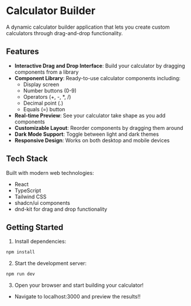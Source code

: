 
# Calculator Builder

A dynamic calculator builder application that lets you create custom calculators through drag-and-drop functionality.

## Features

- **Interactive Drag and Drop Interface**: Build your calculator by dragging components from a library
- **Component Library**: Ready-to-use calculator components including:
  - Display screen
  - Number buttons (0-9)
  - Operators (+, -, *, /)
  - Decimal point (.)
  - Equals (=) button
- **Real-time Preview**: See your calculator take shape as you add components
- **Customizable Layout**: Reorder components by dragging them around
- **Dark Mode Support**: Toggle between light and dark themes
- **Responsive Design**: Works on both desktop and mobile devices

## Tech Stack

Built with modern web technologies:
- React
- TypeScript
- Tailwind CSS
- shadcn/ui components
- dnd-kit for drag and drop functionality

## Getting Started

1. Install dependencies:
```sh
npm install
```

2. Start the development server:
```sh
npm run dev
```

3. Open your browser and start building your calculator!
 - Navigate to localhost:3000 and preview the results!!
